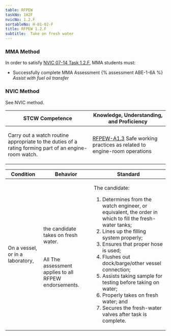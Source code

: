 ```yaml
---
table: RFPEW
taskNo: 1H2F
nvicNo: 1.2.F 
sortableNo: H-01-02-F
title: RFPEW 1.2.F 
subtitle:  Take on fresh water
---
```



### MMA Method

In order to satisfy  [NVIC 07-14  Task  1.2.F]({{site.baseurl}}/assets/images/nvic-07-14.pdf), MMA students must:

* Successfully complete MMA Assessment {% assessment ABE-1-6A %} *Assist with fuel oil transfer*


### NVIC Method

<a onclick="togglevisibility('nvic_methods')" >See NVIC method.</a>

<div id='nvic_methods' class='hide'>

<table>
<thead>
<tr>
<th class='forty'> STCW Competence </th>
<th class='sixty'> Knowledge, Understanding, and Proficiency </th>
</tr>
</thead>




<tbody>
<tr><td markdown='1'>

Carry out a watch routine appropriate to the duties of a rating forming part of an engine-room watch.

</td><td markdown='1'>

[RFPEW-A1.3]({{site.baseurl}}/tables/34.html#RFPEW-A1.3) Safe working practices as related to engine-room operations

</td></tr>


</tbody>
</table>


<table>
<thead>
<tr><th class='twenty'>  Condition </th><th class='twenty'> Behavior </th><th  class='sixty'>Standard </th></tr>
</thead>
<tbody >



<tr><td markdown='1'>

On a vessel, or in a laboratory,

</td><td markdown='1'>

the candidate takes on fresh water.

<br>

<div class="tooltip">All
<span class="tooltiptext">
The assessment applies to all RFPEW endorsements.
</span>
</div>


</td><td markdown='1'>

The candidate:

1. Determines from the watch engineer, or equivalent, the order in which to fill the fresh-water tanks;
2. Lines up the filling system properly;
3. Ensures that proper hose is used;
4. Flushes out dock/barge/other vessel connection;
5. Assists taking sample for testing before taking on water;
6. Properly takes on fresh water; and
7. Secures the fresh-water valves after task is complete.

</td></tr>
</tbody>
</table>
</div>
